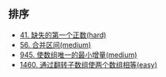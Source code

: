 ## 排序
- [41. 缺失的第一个正数(hard)](../../leetcode/main/41.md)
- [56. 合并区间(medium)](../../leetcode/main/56.md)
- [945. 使数组唯一的最小增量(medium)](../../leetcode/main/945.md)
- [1460. 通过翻转子数组使两个数组相等(easy)](../../leetcode/main/1460.md)